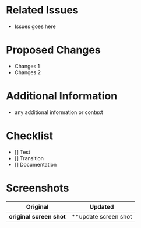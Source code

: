 # Related Issues
- Issues goes here

# Proposed Changes
- Changes 1
- Changes 2

# Additional Information
- any additional information or context

# Checklist

- [] Test
- [] Transition
- [] Documentation 

# Screenshots
Original | Updated
:-------------------:|:---------------------------:
**original screen shot** | **update screen shot
